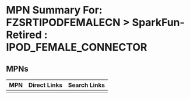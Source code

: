 



# MPN Summary For: FZSRTIPODFEMALECN > SparkFun-Retired : IPOD_FEMALE_CONNECTOR

## MPNs
  

|MPN|Direct Links|Search Links|
| :--- | :--- | :--- |
||||
